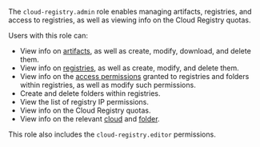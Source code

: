The `cloud-registry.admin` role enables managing artifacts, registries, and access to registries, as well as viewing info on the Cloud Registry quotas.

Users with this role can:
* View info on [artifacts](../../cloud-registry/concepts/artifacts.md), as well as create, modify, download, and delete them.
* View info on [registries](../../cloud-registry/concepts/registry.md), as well as create, modify, and delete them.
* View info on the [access permissions](../../iam/concepts/access-control/index.md) granted to registries and folders within registries, as well as modify such permissions.
* Create and delete folders within registries.
* View the list of registry IP permissions.
* View info on the Cloud Registry quotas.
* View info on the relevant [cloud](../../resource-manager/concepts/resources-hierarchy.md#cloud) and [folder](../../resource-manager/concepts/resources-hierarchy.md#folder).

This role also includes the `cloud-registry.editor` permissions.